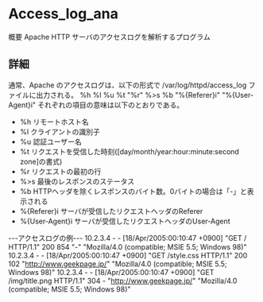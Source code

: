 # Access_log_ana
概要
Apache HTTP サーバのアクセスログを解析するプログラム

## 詳細
通常、Apache のアクセスログは、以下の形式で
/var/log/httpd/access_log ファイルに出力される。
%h %l %u %t \"%r\" %>s %b \"%{Referer}i\" \"%{User-Agent}i\"
それぞれの項目の意味は以下のとおりである。
- %h    リモートホスト名
- %l    クライアントの識別子
- %u    認証ユーザー名
- %t    リクエストを受信した時刻([day/month/year:hour:minute:second zone]の書式)
- %r    リクエストの最初の行
- %>s   最後のレスポンスのステータス
- %b    HTTPヘッダを除くレスポンスのバイト数。0バイトの場合は「-」と表示される
- %{Referer}i    サーバが受信したリクエストヘッダのReferer
- %{User-Agent}i サーバが受信したリクエストヘッダのUser-Agent

---アクセスログの例---
10.2.3.4 - - [18/Apr/2005:00:10:47 +0900] "GET / HTTP/1.1" 200 854 "-" "Mozilla/4.0 (compatible; MSIE 5.5; Windows 98)"
10.2.3.4 - - [18/Apr/2005:00:10:47 +0900] "GET /style.css HTTP/1.1" 200 102 "http://www.geekpage.jp/" "Mozilla/4.0 (compatible; MSIE 5.5; Windows 98)"
10.2.3.4 - - [18/Apr/2005:00:10:47 +0900] "GET /img/title.png HTTP/1.1" 304 - "http://www.geekpage.jp/" "Mozilla/4.0 (compatible; MSIE 5.5; Windows 98)"



